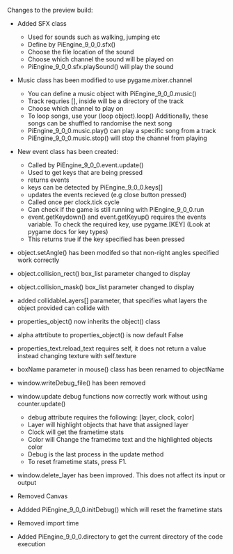Changes to the preview build:

- Added SFX class
    - Used for sounds such as walking, jumping etc
    - Define by PiEngine_9_0_0.sfx()
    - Choose the file location of the sound
    - Choose which channel the sound will be played on
    - PiEngine_9_0_0.sfx.playSound() will play the sound

- Music class has been modified to use pygame.mixer.channel
    - You can define a music object with PiEngine_9_0_0.music()
    - Track requries [], inside will be a directory of the track
    - Choose which channel to play on 
    - To loop songs, use your (loop object).loop()  Additionally, these songs can be shuffled to randomise the next song
    - PiEngine_9_0_0.music.play() can play a specific song from a track
    - PiEngine_9_0_0.music.stop() will stop the channel from playing

- New event class has been created:
    - Called by PiEngine_9_0_0.event.update()
    - Used to get keys that are being pressed
    - returns events
    - keys can be detected by PiEngine_9_0_0.keys[]
    - updates the events recieved (e.g close button pressed)
    - Called once per clock.tick cycle
    - Can check if the game is still running with PiEngine_9_0_0.run
    - event.getKeydown() and event.getKeyup() requires the events variable. To check the required key, use pygame.[KEY] (Look at pygame docs for key types)
    - This returns true if the key specified has been pressed

- object.setAngle() has been modifed so that non-right angles specified work correctly

- object.collision_rect() box_list parameter changed to display

- object.collision_mask() box_list parameter changed to display
- added collidableLayers[] parameter, that specifies what layers the object provided can collide with

- properties_object() now inherits the object() class

- alpha attrtibute to properties_object() is now default False

- properties_text.reload_text requires self, it does not return a value instead changing texture with self.texture

- boxName parameter in mouse() class has been renamed to objectName

- window.writeDebug_file() has been removed

- window.update debug functions now correctly work without using counter.update()
    - debug attribute requires the following: [layer, clock, color]
    - Layer will highlight objects that have that assigned layer
    - Clock will get the frametime stats
    - Color will Change the frametime text and the highlighted objects color
    - Debug is the last process in the update method
    - To reset frametime stats, press F1.

- window.delete_layer has been improved. This does not affect its input or output

- Removed Canvas

- Addded PiEngine_9_0_0.initDebug() which will reset the frametime stats

- Removed import time

- Added PiEngine_9_0_0.directory to get the current directory of the code execution